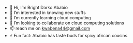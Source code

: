 - 👋 Hi, I’m Bright Darko Ababio
- 👀 I’m interested in knowing new stuffs
- 🌱 I’m currently learning cloud computing
- 💞️ I’m looking to collaborate on cloud computing solutions
- 📫 reach me on kwabena44@gmail.com 
- ⚡ Fun fact: Ababio has taste buds for spicy african cousins.

<!---
kwbna-ababi/kwbna-ababi is a ✨ special ✨ repository because its `README.md` (this file) appears on your GitHub profile.
You can click the Preview link to take a look at your changes.
--->
